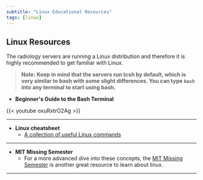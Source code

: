 ```yaml
---
subtitle: "Linux Educational Resources"
tags: [linux]
---
```


## Linux Resources

The radiology servers are running a Linux distribution and therefore it is highly recommended to get familiar with Linux.

> **Note: Keep in mind that the servers run tcsh by default, which is very similar to bash with some slight differences. You can type `bash` into any terminal to start using bash.**

- **Beginner's Guide to the Bash Terminal**

{{< youtube oxuRxtrO2Ag >}}

---

- **Linux cheatsheet**
  - [A collection of useful Linux commands][linuxcheat]

---

- **MIT Missing Semester**
  - For a more advanced dive into these concepts, the [MIT Missing Semester][missingsem] is another great resource to learn about linux.
  
---

<!-- Links -->
[linuxcheat]: /materials/linux-cheatsheet.pdf
[missingsem]: https://missing.csail.mit.edu/